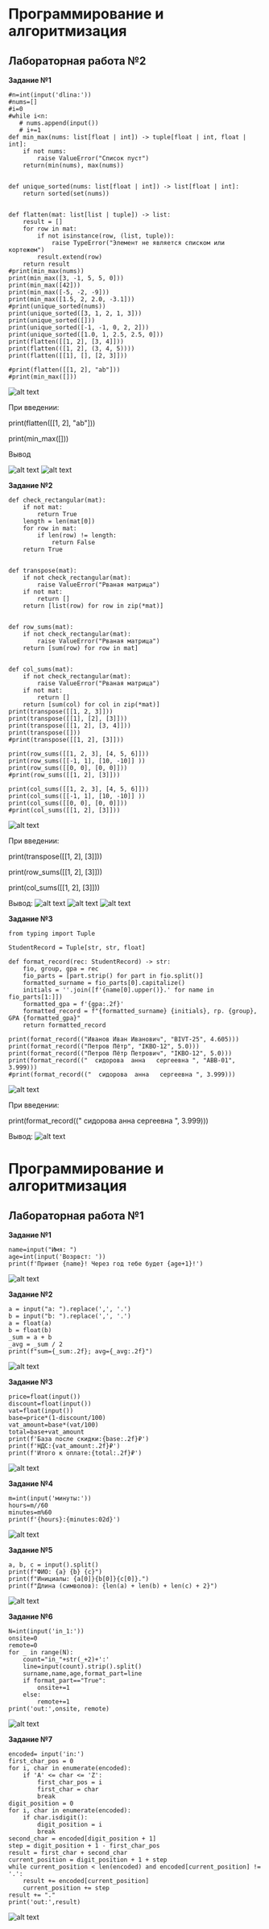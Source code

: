 <h1>Программирование и алгоритмизация</h1>
<h2>Лабораторная работа №2</h2>

**Задание №1**

```
#n=int(input('dlina:'))
#nums=[]
#i=0
#while i<n:
   # nums.append(input())
   # i+=1
def min_max(nums: list[float | int]) -> tuple[float | int, float | int]:
    if not nums:
        raise ValueError("Список пуст")
    return(min(nums), max(nums))


def unique_sorted(nums: list[float | int]) -> list[float | int]:
    return sorted(set(nums))


def flatten(mat: list[list | tuple]) -> list:
    result = []
    for row in mat:
        if not isinstance(row, (list, tuple)):
            raise TypeError("Элемент не является списком или кортежем")
        result.extend(row)
    return result
#print(min_max(nums))
print(min_max([3, -1, 5, 5, 0]))
print(min_max([42]))
print(min_max([-5, -2, -9]))
print(min_max([1.5, 2, 2.0, -3.1]))
#print(unique_sorted(nums))
print(unique_sorted([3, 1, 2, 1, 3]))
print(unique_sorted([]))
print(unique_sorted([-1, -1, 0, 2, 2]))
print(unique_sorted([1.0, 1, 2.5, 2.5, 0]))
print(flatten([[1, 2], [3, 4]]))
print(flatten(([1, 2], (3, 4, 5))))
print(flatten([[1], [], [2, 3]]))

#print(flatten([[1, 2], "ab"]))
#print(min_max([]))
```
![alt text](images/lab02/img.2.1.png)

При введении:

print(flatten([[1, 2], "ab"]))

print(min_max([]))

Вывод

![alt text](images/lab02/img.2.1.1error.png)
![alt text](images/lab02/img.2.1.2error.png)

**Задание №2**

```
def check_rectangular(mat):
    if not mat:
        return True
    length = len(mat[0])
    for row in mat:
        if len(row) != length:
            return False
    return True


def transpose(mat):
    if not check_rectangular(mat):
        raise ValueError("Рваная матрица")
    if not mat:
        return []
    return [list(row) for row in zip(*mat)]


def row_sums(mat):
    if not check_rectangular(mat):
        raise ValueError("Рваная матрица")
    return [sum(row) for row in mat]


def col_sums(mat):
    if not check_rectangular(mat):
        raise ValueError("Рваная матрица")
    if not mat:
        return []
    return [sum(col) for col in zip(*mat)]
print(transpose([[1, 2, 3]]))
print(transpose([[1], [2], [3]]))
print(transpose([[1, 2], [3, 4]]))
print(transpose([]))
#print(transpose([[1, 2], [3]]))

print(row_sums([[1, 2, 3], [4, 5, 6]]))
print(row_sums([[-1, 1], [10, -10]] ))
print(row_sums([[0, 0], [0, 0]]))
#print(row_sums([[1, 2], [3]]))

print(col_sums([[1, 2, 3], [4, 5, 6]]))
print(col_sums([[-1, 1], [10, -10]] ))
print(col_sums([[0, 0], [0, 0]]))
#print(col_sums([[1, 2], [3]]))
```
![alt text](images/lab02/img.2.2.png)


При введении:

print(transpose([[1, 2], [3]]))

print(row_sums([[1, 2], [3]]))

print(col_sums([[1, 2], [3]]))

Вывод:
![alt text](images/lab02/img.2.2.1error.png)
![alt text](images/lab02/img.2.2.2error.png)
![alt text](images/lab02/img.2.2.3error.png)


**Задание №3**
```
from typing import Tuple

StudentRecord = Tuple[str, str, float]

def format_record(rec: StudentRecord) -> str:
    fio, group, gpa = rec
    fio_parts = [part.strip() for part in fio.split()]
    formatted_surname = fio_parts[0].capitalize()
    initials = ''.join([f'{name[0].upper()}.' for name in fio_parts[1:]])
    formatted_gpa = f'{gpa:.2f}'
    formatted_record = f"{formatted_surname} {initials}, гр. {group}, GPA {formatted_gpa}"
    return formatted_record

print(format_record(("Иванов Иван Иванович", "BIVT-25", 4.605)))
print(format_record(("Петров Пётр", "IKBO-12", 5.0)))
print(format_record(("Петров Пётр Петрович", "IKBO-12", 5.0)))
print(format_record(("  сидорова  анна   сергеевна ", "ABB-01", 3.999)))
#print(format_record(("  сидорова  анна   сергеевна ", 3.999)))
```
![alt text](images/lab02/img.2.3.png)

При введении:

print(format_record(("  сидорова  анна   сергеевна ", 3.999)))

Вывод:
![alt text](images/lab02/img.2.3.error.png)


<h1>Программирование и алгоритмизация</h1>
<h2>Лабораторная работа №1</h2>

**Задание №1**

```
name=input("Имя: ")
age=int(input('Возрвст: '))
print(f'Привет {name}! Через год тебе будет {age+1}!')
```
![alt text](images/lab01/img01.png)

**Задание №2**

```
a = input("a: ").replace(',', '.')
b = input("b: ").replace(',', '.')
a = float(a)
b = float(b)
_sum = a + b
_avg = _sum / 2
print(f"sum={_sum:.2f}; avg={_avg:.2f}")
```
![alt text](images/lab01/img02.png)

**Задание №3**
```
price=float(input())
discount=float(input())
vat=float(input())
base=price*(1-discount/100)
vat_amount=base*(vat/100)
total=base+vat_amount
print(f'База после скидки:{base:.2f}₽')
print(f'НДС:{vat_amount:.2f}₽')
print(f'Итого к оплате:{total:.2f}₽')
```
![alt text](images/lab01/img03.png)

**Задание №4**
```
m=int(input('минуты:'))
hours=m//60
minutes=m%60
print(f'{hours}:{minutes:02d}')
```
![alt text](images/lab01/img04.png)

**Задание №5**
```
a, b, c = input().split()
print(f"ФИО: {a} {b} {c}")
print(f"Инициалы: {a[0]}{b[0]}{c[0]}.")
print(f"Длина (символов): {len(a) + len(b) + len(c) + 2}")
```
![alt text](images/lab01/img05.png)

**Задание №6**
```
N=int(input('in_1:'))
onsite=0
remote=0
for _ in range(N):
    count="in_"+str(_+2)+':'
    line=input(count).strip().split()
    surname,name,age,format_part=line
    if format_part=="True":
        onsite+=1
    else:
        remote+=1
print('out:',onsite, remote)
```
![alt text](images/lab01/img06.png)

**Задание №7**
```
encoded= input('in:')
first_char_pos = 0
for i, char in enumerate(encoded):
    if 'A' <= char <= 'Z':
        first_char_pos = i
        first_char = char
        break
digit_position = 0
for i, char in enumerate(encoded):
    if char.isdigit():
        digit_position = i
        break
second_char = encoded[digit_position + 1]
step = digit_position + 1 - first_char_pos
result = first_char + second_char 
current_position = digit_position + 1 + step
while current_position < len(encoded) and encoded[current_position] != '.':
    result += encoded[current_position]
    current_position += step
result += "." 
print('out:',result)

```
![alt text](images/lab01/img07.png)